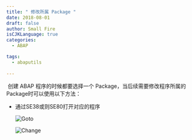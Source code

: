 ```yaml
---
title: " 修改所属 Package "
date: 2018-08-01
draft: false
author: Small Fire
isCJKLanguage: true
categories: 
  - ABAP

tags: 
  - abaputils
 
---
```


​	创建 ABAP 程序的时候都要选择一个 Package，当后续需要修改程序所属的Package时可以使用以下方法：

- 通过SE38或则SE80打开对应的程序

  ![Goto](/images/ABAP/Package.png)

  ![Change](/images/ABAP/Package2.png)